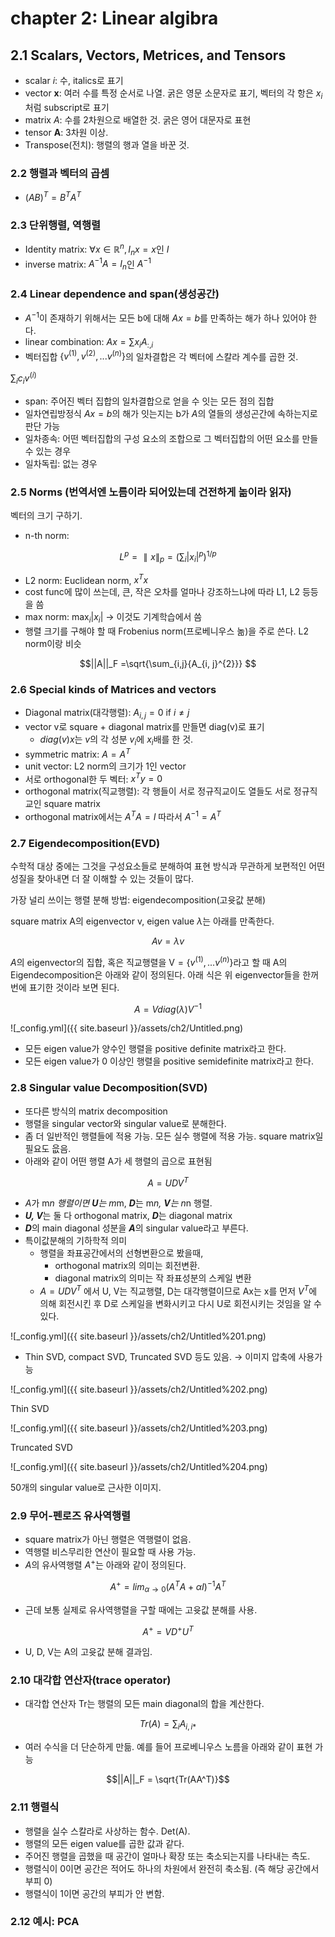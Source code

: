 # chapter 2: Linear algibra

## 2.1 Scalars, Vectors, Metrices, and Tensors

- scalar  $i$: 수, italics로 표기
- vector $\pmb{x}$: 여러 수를 특정 순서로 나열. 굵은 영문 소문자로 표기, 벡터의 각 항은 $x_i$처럼  subscript로 표기
- matrix $A$: 수를 2차원으로 배열한 것. 굵은 영어 대문자로 표현
- tensor **A**: 3차원 이상.
- Transpose(전치): 행렬의 행과 열을 바꾼 것.

### 2.2 행렬과 벡터의 곱셈

- $(AB)^T = B^{T}A^{T}$

### 2.3 단위행렬, 역행렬

- Identity matrix: $\forall x \in \mathbb{R}^{n}, I_{n}x = x$인 $I$
- inverse matrix: $A^{-1}A = I_n$인 $A^{-1}$

### 2.4 Linear dependence and span(생성공간)

- $A^{-1}$이 존재하기 위해서는 모든 b에 대해 $Ax=b$를 만족하는 해가 하나 있어야 한다.
- linear combination:  $Ax = \sum{x_iA_{:, i}}$
- 벡터집합 $\{ v^{(1)}, v^{(2)},... v^{(n)}\}$의 일차결합은 각 벡터에 스칼라 계수를 곱한 것.   
                                              

$\sum_i{c_iv^{(i)}}$
- span: 주어진 벡터 집합의 일차결합으로 얻을 수 잇는 모든 점의 집합
- 일차연립방정식 $Ax=b$의 해가 잇는지는 b가 $A$의 열들의 생성곤간에 속하는지로 판단 가능
- 일차종속: 어떤 벡터집합의 구성 요소의 조합으로 그 벡터집합의 어떤 요소를 만들 수 있는 경우
- 일차독립: 없는 경우

### 2.5 Norms (번역서엔 노름이라 되어있는데 건전하게 놂이라 읽자)

벡터의 크기 구하기. 

- n-th norm:

$$L^p = \parallel{x}\parallel_{p} =   (\sum_{i}|x_i|^p)^{1/p} 
$$

- L2 norm: Euclidean norm, $x^Tx$
- cost func에 많이 쓰는데, 큰, 작은 오차를 얼마나 강조하느냐에 따라 L1, L2 등등을 씀
- max norm: $\max_i|x_i|$ → 이것도 기계학습에서 씀
- 행렬 크기를 구해야 할 때 Frobenius norm(프로베니우스 놂)을 주로 쓴다. L2 norm이랑 비슷

$$||A||_F =\sqrt{\sum_{i,j}{A_{i, j}^{2}}} $$

### 2.6 Special kinds of Matrices and vectors

- Diagonal matrix(대각행렬): $A_{i, j} = 0 \text{ if } i\neq j$
- vector v로 square + diagonal matrix를 만들면 diag(v)로 표기
    - $diag(v)x$는 $v$의 각 성분 $v_i$에 $x_i$배를 한 것.
- symmetric matrix: $A = A^T$
- unit vector: L2 norm의 크기가 1인 vector
- 서로 orthogonal한 두 벡터: $x^Ty=0$
- orthogonal matrix(직교행렬):  각 행들이 서로 정규직교이도 열들도 서로 정규직교인 square matrix
- orthogonal matrix에서는 $A^TA = I$ 따라서 $A^{-1} = A^T$

### 2.7 Eigendecomposition(EVD)

수학적 대상 중에는 그것을 구성요소들로 분해하여 표현 방식과 무관하게 보편적인 어떤 성질을 찾아내면 더 잘 이해할 수 있는 것들이 많다. 

가장 널리 쓰이는 행렬 분해 방법: eigendecomposition(고윳값 분해)

square matrix A의 eigenvector v, eigen value $\lambda$는 아래를 만족한다. 

$$Av = \lambda v$$

$A$의 eigenvector의 집합, 혹은 직교행렬을 V$=\{v^{(1)},...v^{(n)}\}$라고 할 때 A의 Eigendecomposition은 아래와 같이 정의된다. 아래 식은 위 eigenvector들을 한꺼번에 표기한 것이라 보면 된다. 

$$A = Vdiag(\lambda)V^{-1}$$

![_config.yml]({{ site.baseurl }}/assets/ch2/Untitled.png)

- 모든 eigen value가 양수인 행렬을 positive definite matrix라고 한다.
- 모든 eigen value가 0 이상인 행렬을 positive semidefinite matrix라고 한다.

### 2.8 Singular value Decomposition(SVD)

- 또다른 방식의 matrix decomposition
- 행렬을 singular vector와 singular value로 분해한다.
- 좀 더 일반적인 행렬들에 적용 가능. 모든 실수 행렬에 적용 가능. square matrix일 필요도 읎음.
- 아래와 같이 어떤 행렬 A가 세 행렬의 곱으로 표현됨

$$A = UDV^T$$

- $A$가 m*n 행렬이면 ***U***는 m*m, ***D***는 m*n, ***V***는 n*n 행렬.
- ***U, V***는 둘 다 orthogonal matrix, ***D***는  diagonal matrix
- ***D***의 main diagonal 성분을 ***A***의 singular value라고 부른다.
- 특이값분해의 기하학적 의미
    - 행렬을 좌표공간에서의 선형변환으로 봤을때,
        - orthogonal matrix의 의미는 회전변환.
        - diagonal matrix의 의미는 작 좌표성분의 스케일 변환
    - $A = UDV^T$ 에서 U, V는 직교행렬, D는 대각행렬이므로 Ax는 x를 먼저 $V^T$에 의해 회전시킨 후 D로 스케일을 변화시키고 다시 U로 회전시키는 것임을 알 수 있다.

![_config.yml]({{ site.baseurl }}/assets/ch2/Untitled%201.png)

- Thin SVD, compact SVD, Truncated SVD 등도 있음. → 이미지 압축에 사용가능

![_config.yml]({{ site.baseurl }}/assets/ch2/Untitled%202.png)

Thin SVD

![_config.yml]({{ site.baseurl }}/assets/ch2/Untitled%203.png)

Truncated SVD

![_config.yml]({{ site.baseurl }}/assets/ch2/Untitled%204.png)

50개의 singular value로 근사한 이미지. 

### 2.9 무어-펜로즈 유사역행렬

- square matrix가 아닌 행렬은 역행렬이 없음.
- 역행렬 비스무리한 연산이 필요할 때 사용 가능.
- $A$의 유사역행렬 $A^+$는 아래와 같이 정의된다.

$$A^+ = lim_{\alpha\rightarrow0}(A^TA + \alpha I)^{-1}A^T$$

- 근데 보통 실제로 유사역행렬을 구할 때에는 고윳값 분해를 사용.

$$A^+=VD^+U^T$$

- U, D, V는 A의 고윳값 분해 결과임.

### 2.10 대각합 연산자(trace operator)

- 대각합 연산자 Tr는 행렬의 모든  main diagonal의 합을 계산한다.

$$Tr(A) = \sum_i{A_{i,i*}}$$

- 여러 수식을 더 단순하게 만듦. 예를 들어 프로베니우스 노름을 아래와 같이 표현 가능

$$||A||_F = \sqrt{Tr(AA^T)}$$

### 2.11 행렬식

- 행렬을 실수 스칼라로 사상하는 함수. Det(A).
- 행렬의 모든 eigen value를 곱한 값과 같다.
- 주어진 행렬을 곱했을 때 공간이 얼마나 확장 또는 축소되는지를 나타내는 측도.
- 행렬식이 0이면 공간은 적어도 하나의 차원에서 완전히 축소됨. (즉 해당 공간에서 부피 0)
- 행렬식이 1이면 공간의 부피가 안 변함.

### 2.12 예시: PCA
